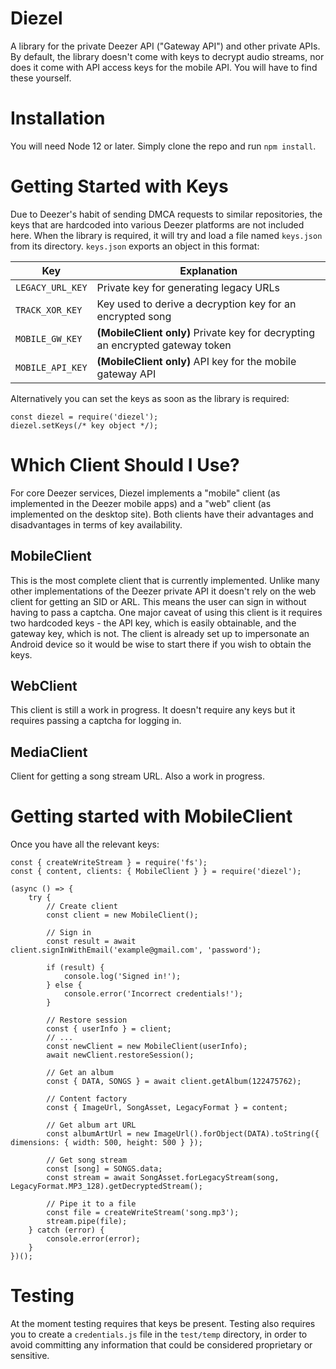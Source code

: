 # Diezel
A library for the private Deezer API ("Gateway API") and other private APIs. By default, the library doesn't come with keys to decrypt audio streams, nor does it come with API access keys for the mobile API. You will have to find these yourself.

# Installation
You will need Node 12 or later. Simply clone the repo and run `npm install`.

# Getting Started with Keys
Due to Deezer's habit of sending DMCA requests to similar repositories, the keys that are hardcoded into various Deezer platforms are not included here.
When the library is required, it will try and load a file named `keys.json` from its directory. `keys.json` exports an object in this format:

| Key | Explanation |
| --- | --- |
| `LEGACY_URL_KEY` | Private key for generating legacy URLs |
| `TRACK_XOR_KEY` | Key used to derive a decryption key for an encrypted song |
| `MOBILE_GW_KEY` | **(MobileClient only)** Private key for decrypting an encrypted gateway token |
| `MOBILE_API_KEY` | **(MobileClient only)** API key for the mobile gateway API |

Alternatively you can set the keys as soon as the library is required:

    const diezel = require('diezel');
    diezel.setKeys(/* key object */);

# Which Client Should I Use?
For core Deezer services, Diezel implements a "mobile" client (as implemented in the Deezer mobile apps) and a "web" client (as implemented on the desktop site). Both clients have their advantages and disadvantages in terms of key availability.

## MobileClient
This is the most complete client that is currently implemented. Unlike many other implementations of the Deezer private API it doesn't rely on the web client for getting an SID or ARL. This means the user can sign in without having to pass a captcha. One major caveat of using this client is it requires two hardcoded keys - the API key, which is easily obtainable, and the gateway key, which is not. The client is already set up to impersonate an Android device so it would be wise to start there if you wish to obtain the keys.

## WebClient
This client is still a work in progress. It doesn't require any keys but it requires passing a captcha for logging in.

## MediaClient
Client for getting a song stream URL. Also a work in progress.

# Getting started with MobileClient
Once you have all the relevant keys:

    const { createWriteStream } = require('fs');
    const { content, clients: { MobileClient } } = require('diezel');

    (async () => {
        try {
            // Create client
            const client = new MobileClient();

            // Sign in
            const result = await client.signInWithEmail('example@gmail.com', 'password');

            if (result) {
                console.log('Signed in!');
            } else {
                console.error('Incorrect credentials!');
            }

            // Restore session
            const { userInfo } = client;
            // ...
            const newClient = new MobileClient(userInfo);
            await newClient.restoreSession();

            // Get an album
            const { DATA, SONGS } = await client.getAlbum(122475762);

            // Content factory
            const { ImageUrl, SongAsset, LegacyFormat } = content;

            // Get album art URL
            const albumArtUrl = new ImageUrl().forObject(DATA).toString({ dimensions: { width: 500, height: 500 } });

            // Get song stream
            const [song] = SONGS.data;
            const stream = await SongAsset.forLegacyStream(song, LegacyFormat.MP3_128).getDecryptedStream();

            // Pipe it to a file
            const file = createWriteStream('song.mp3');
            stream.pipe(file);
        } catch (error) {
            console.error(error);
        }
    })();

# Testing
At the moment testing requires that keys be present. Testing also requires you to create a `credentials.js` file in the `test/temp` directory, in order to avoid committing any information that could be considered proprietary or sensitive.

